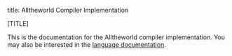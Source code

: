 title: Alltheworld Compiler Implementation

[TITLE]

This is the documentation for the Alltheworld compiler implementation.
You may also be interested in the [language documentation](index.html).
